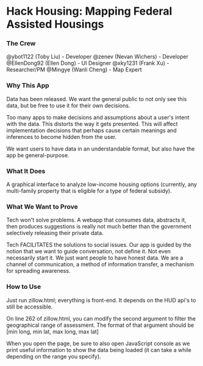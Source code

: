 <h1>Hack Housing: Mapping Federal Assisted Housings</h1>
<h3>The Crew</h3>
@ybot1122 (Toby Liu) - Developer
@zenev (Nevan Wichers) - Developer
@EllenDong92 (Ellen Dong) - UI Designer
@xky1231 (Frank Xu) - Researcher/PM
@Mingye (Wanli Cheng) - Map Expert
<h3>Why This App</h3>
<p>Data has been released. We want the general public to not only see this data, but be free to use it for their own decisions.</p>
<p>Too many apps to make decisions and assumptions about a user's intent with the data. This distorts the way it gets presented. This will affect implementation decisions that perhaps cause certain meanings and inferences to become hidden from the user.</p>
<p>We want users to have data in an understandable format, but also have the app be general-purpose.</p>
<h3>What It Does</h3>
<p>A graphical interface to analyze low-income housing options (currently, any multi-family property that is eligible for a type of federal subsidy).</p>
<h3>What We Want to Prove</h3>
<p>Tech won't solve problems. A webapp that consumes data, abstracts it, then produces suggestions is really not much better than the government selectively releasing their private data.</p>
<p>Tech FACILITATES the solutions to social issues. Our app is guided by the notion that we want to guide conversation, not define it. Not even necessarily start it. We just want people to have honest data. We are a channel of communication, a method of information transfer, a mechanism for spreading awareness.</p>
<h3>How to Use</h3>
<p>Just run zillow.html; everything is front-end. It depends on the HUD api's to still be accessible.</p>
<p>On line 262 of zillow.html, you can modify the second argument to filter the geographical range of assessment. The format of that argument should be [min long, min lat, max long, max lat]</p>
<p>When you open the page, be sure to also open JavaScript console as we print useful information to show the data being loaded (it can take a while depending on the range you specify).</p>